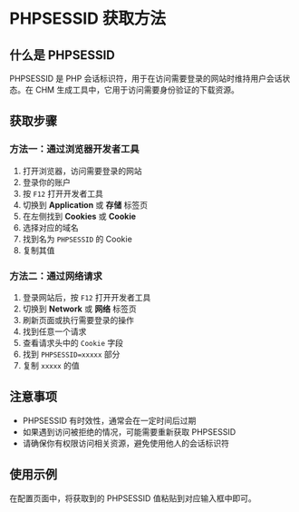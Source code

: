 # PHPSESSID 获取方法

## 什么是 PHPSESSID

PHPSESSID 是 PHP 会话标识符，用于在访问需要登录的网站时维持用户会话状态。在 CHM 生成工具中，它用于访问需要身份验证的下载资源。

## 获取步骤

### 方法一：通过浏览器开发者工具

1. 打开浏览器，访问需要登录的网站
2. 登录你的账户
3. 按 `F12` 打开开发者工具
4. 切换到 **Application** 或 **存储** 标签页
5. 在左侧找到 **Cookies** 或 **Cookie**
6. 选择对应的域名
7. 找到名为 `PHPSESSID` 的 Cookie
8. 复制其值

### 方法二：通过网络请求

1. 登录网站后，按 `F12` 打开开发者工具
2. 切换到 **Network** 或 **网络** 标签页
3. 刷新页面或执行需要登录的操作
4. 找到任意一个请求
5. 查看请求头中的 `Cookie` 字段
6. 找到 `PHPSESSID=xxxxx` 部分
7. 复制 `xxxxx` 的值

## 注意事项

- PHPSESSID 有时效性，通常会在一定时间后过期
- 如果遇到访问被拒绝的情况，可能需要重新获取 PHPSESSID
- 请确保你有权限访问相关资源，避免使用他人的会话标识符

## 使用示例

在配置页面中，将获取到的 PHPSESSID 值粘贴到对应输入框中即可。
